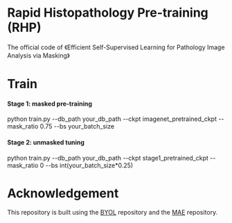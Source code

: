 # Rapid Histopathology Pre-training (RHP)
The official code of 《Efficient Self-Supervised Learning for Pathology Image Analysis via Masking》


# Train
#### Stage 1: masked pre-training
python train.py --db_path your_db_path --ckpt imagenet_pretrained_ckpt --mask_ratio 0.75 --bs your_batch_size

#### Stage 2: unmasked tuning
python train.py --db_path your_db_path --ckpt stage1_pretrained_ckpt --mask_ratio 0 --bs int(your_batch_size*0.25)


# Acknowledgement
This repository is built using the [BYOL](https://github.com/lucidrains/byol-pytorch) repository and the [MAE](https://github.com/facebookresearch/mae) repository.
